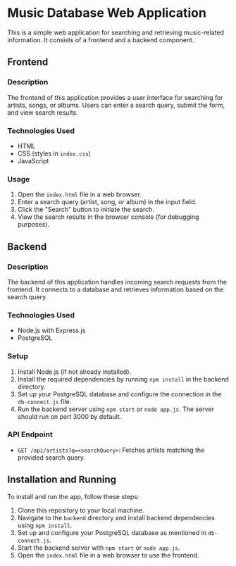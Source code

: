 # Music Database Web Application

This is a simple web application for searching and retrieving music-related information. It consists of a frontend and a backend component.

## Frontend

### Description

The frontend of this application provides a user interface for searching for artists, songs, or albums. Users can enter a search query, submit the form, and view search results.

### Technologies Used

- HTML
- CSS (styles in `index.css`)
- JavaScript

### Usage

1. Open the `index.html` file in a web browser.
2. Enter a search query (artist, song, or album) in the input field.
3. Click the "Search" button to initiate the search.
4. View the search results in the browser console (for debugging purposes).

## Backend

### Description

The backend of this application handles incoming search requests from the frontend. It connects to a database and retrieves information based on the search query.

### Technologies Used

- Node.js with Express.js
- PostgreSQL 

### Setup

1. Install Node.js (if not already installed).
2. Install the required dependencies by running `npm install` in the backend directory.
3. Set up your PostgreSQL database and configure the connection in the `db-connect.js` file.
4. Run the backend server using `npm start` or `node app.js`. The server should run on port 3000 by default.

### API Endpoint

- `GET /api/artists?q=<searchQuery>`: Fetches artists matching the provided search query.


## Installation and Running

To install and run the app, follow these steps:

1. Clone this repository to your local machine.
2. Navigate to the `backend` directory and install backend dependencies using `npm install`.
3. Set up and configure your PostgreSQL database as mentioned in `db-connect.js`.
4. Start the backend server with `npm start` or `node app.js`.
5. Open the `index.html` file in a web browser to use the frontend.


